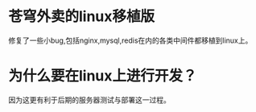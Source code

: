 # 苍穹外卖的linux移植版
修复了一些小bug,包括nginx,mysql,redis在内的各类中间件都移植到linux上。
# 为什么要在linux上进行开发？
因为这更有利于后期的服务器测试与部署这一过程。